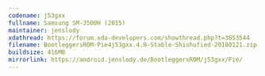 ```yaml
---
codename: j53gxx
fullname: Samsung SM-J500H (2015)
maintainer: jenslody
xdathread: https://forum.xda-developers.com/showthread.php?t=3853544
filename: BootleggersROM-Pie4j53gxx.4.0-Stable-Shishufied-20180121.zip
buildsize: 416MB
mirrorlink: https://android.jenslody.de/BootleggersROM/j53gxx/Pie/
---
```


